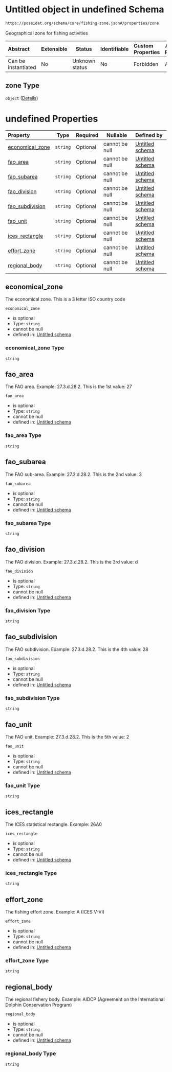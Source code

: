 # Untitled object in undefined Schema

```txt
https://poseidat.org/schema/core/fishing-zone.json#/properties/zone
```

Geographical zone for fishing activities


| Abstract            | Extensible | Status         | Identifiable | Custom Properties | Additional Properties | Access Restrictions | Defined In                                                                |
| :------------------ | ---------- | -------------- | ------------ | :---------------- | --------------------- | ------------------- | ------------------------------------------------------------------------- |
| Can be instantiated | No         | Unknown status | No           | Forbidden         | Allowed               | none                | [zone-entry.json\*](schemas/entry/zone-entry.json "open original schema") |

## zone Type

`object` ([Details](zone-entry-properties-zone.md))

# undefined Properties

| Property                            | Type     | Required | Nullable       | Defined by                                                                                                                                          |
| :---------------------------------- | -------- | -------- | -------------- | :-------------------------------------------------------------------------------------------------------------------------------------------------- |
| [economical_zone](#economical_zone) | `string` | Optional | cannot be null | [Untitled schema](fishing-zone-properties-economical_zone.md "https&#x3A;//poseidat.org/schema/core/fishing-zone.json#/properties/economical_zone") |
| [fao_area](#fao_area)               | `string` | Optional | cannot be null | [Untitled schema](fishing-zone-properties-fao_area.md "https&#x3A;//poseidat.org/schema/core/fishing-zone.json#/properties/fao_area")               |
| [fao_subarea](#fao_subarea)         | `string` | Optional | cannot be null | [Untitled schema](fishing-zone-properties-fao_subarea.md "https&#x3A;//poseidat.org/schema/core/fishing-zone.json#/properties/fao_subarea")         |
| [fao_division](#fao_division)       | `string` | Optional | cannot be null | [Untitled schema](fishing-zone-properties-fao_division.md "https&#x3A;//poseidat.org/schema/core/fishing-zone.json#/properties/fao_division")       |
| [fao_subdivision](#fao_subdivision) | `string` | Optional | cannot be null | [Untitled schema](fishing-zone-properties-fao_subdivision.md "https&#x3A;//poseidat.org/schema/core/fishing-zone.json#/properties/fao_subdivision") |
| [fao_unit](#fao_unit)               | `string` | Optional | cannot be null | [Untitled schema](fishing-zone-properties-fao_unit.md "https&#x3A;//poseidat.org/schema/core/fishing-zone.json#/properties/fao_unit")               |
| [ices_rectangle](#ices_rectangle)   | `string` | Optional | cannot be null | [Untitled schema](fishing-zone-properties-ices_rectangle.md "https&#x3A;//poseidat.org/schema/core/fishing-zone.json#/properties/ices_rectangle")   |
| [effort_zone](#effort_zone)         | `string` | Optional | cannot be null | [Untitled schema](fishing-zone-properties-effort_zone.md "https&#x3A;//poseidat.org/schema/core/fishing-zone.json#/properties/effort_zone")         |
| [regional_body](#regional_body)     | `string` | Optional | cannot be null | [Untitled schema](fishing-zone-properties-regional_body.md "https&#x3A;//poseidat.org/schema/core/fishing-zone.json#/properties/regional_body")     |

## economical_zone

The economical zone. This is a 3 letter ISO country code


`economical_zone`

-   is optional
-   Type: `string`
-   cannot be null
-   defined in: [Untitled schema](fishing-zone-properties-economical_zone.md "https&#x3A;//poseidat.org/schema/core/fishing-zone.json#/properties/economical_zone")

### economical_zone Type

`string`

## fao_area

The FAO area. Example: 27.3.d.28.2. This is the 1st value: 27


`fao_area`

-   is optional
-   Type: `string`
-   cannot be null
-   defined in: [Untitled schema](fishing-zone-properties-fao_area.md "https&#x3A;//poseidat.org/schema/core/fishing-zone.json#/properties/fao_area")

### fao_area Type

`string`

## fao_subarea

The FAO sub-area. Example: 27.3.d.28.2. This is the 2nd value: 3


`fao_subarea`

-   is optional
-   Type: `string`
-   cannot be null
-   defined in: [Untitled schema](fishing-zone-properties-fao_subarea.md "https&#x3A;//poseidat.org/schema/core/fishing-zone.json#/properties/fao_subarea")

### fao_subarea Type

`string`

## fao_division

The FAO division. Example: 27.3.d.28.2. This is the 3rd value: d


`fao_division`

-   is optional
-   Type: `string`
-   cannot be null
-   defined in: [Untitled schema](fishing-zone-properties-fao_division.md "https&#x3A;//poseidat.org/schema/core/fishing-zone.json#/properties/fao_division")

### fao_division Type

`string`

## fao_subdivision

The FAO subdivision. Example: 27.3.d.28.2. This is the 4th value: 28


`fao_subdivision`

-   is optional
-   Type: `string`
-   cannot be null
-   defined in: [Untitled schema](fishing-zone-properties-fao_subdivision.md "https&#x3A;//poseidat.org/schema/core/fishing-zone.json#/properties/fao_subdivision")

### fao_subdivision Type

`string`

## fao_unit

The FAO unit. Example: 27.3.d.28.2. This is the 5th value: 2


`fao_unit`

-   is optional
-   Type: `string`
-   cannot be null
-   defined in: [Untitled schema](fishing-zone-properties-fao_unit.md "https&#x3A;//poseidat.org/schema/core/fishing-zone.json#/properties/fao_unit")

### fao_unit Type

`string`

## ices_rectangle

The ICES statistical rectangle. Example: 26A0


`ices_rectangle`

-   is optional
-   Type: `string`
-   cannot be null
-   defined in: [Untitled schema](fishing-zone-properties-ices_rectangle.md "https&#x3A;//poseidat.org/schema/core/fishing-zone.json#/properties/ices_rectangle")

### ices_rectangle Type

`string`

## effort_zone

The fishing effort zone. Example: A (ICES V-VI)


`effort_zone`

-   is optional
-   Type: `string`
-   cannot be null
-   defined in: [Untitled schema](fishing-zone-properties-effort_zone.md "https&#x3A;//poseidat.org/schema/core/fishing-zone.json#/properties/effort_zone")

### effort_zone Type

`string`

## regional_body

The regional fishery body. Example: AIDCP (Agreement on the International Dolphin Conservation Program)


`regional_body`

-   is optional
-   Type: `string`
-   cannot be null
-   defined in: [Untitled schema](fishing-zone-properties-regional_body.md "https&#x3A;//poseidat.org/schema/core/fishing-zone.json#/properties/regional_body")

### regional_body Type

`string`
